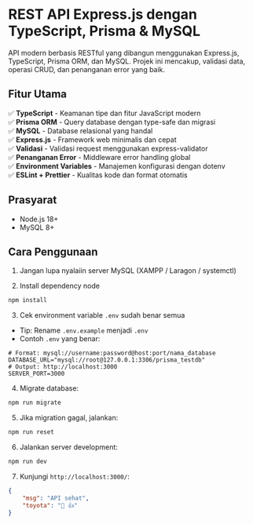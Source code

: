 # REST API Express.js dengan TypeScript, Prisma & MySQL

API modern berbasis RESTful yang dibangun menggunakan Express.js, TypeScript, Prisma ORM, dan MySQL. Projek ini mencakup, validasi data, operasi CRUD, dan penanganan error yang baik.

## Fitur Utama

✅ **TypeScript** - Keamanan tipe dan fitur JavaScript modern  
✅ **Prisma ORM** - Query database dengan type-safe dan migrasi  
✅ **MySQL** - Database relasional yang handal  
✅ **Express.js** - Framework web minimalis dan cepat  
✅ **Validasi** - Validasi request menggunakan express-validator  
✅ **Penanganan Error** - Middleware error handling global  
✅ **Environment Variables** - Manajemen konfigurasi dengan dotenv  
✅ **ESLint + Prettier** - Kualitas kode dan format otomatis

## Prasyarat

- Node.js 18+
- MySQL 8+

## Cara Penggunaan

1. Jangan lupa nyalaiin server MySQL (XAMPP / Laragon / systemctl)

2. Install dependency node

```sh
npm install
```

3. Cek environment variable `.env` sudah benar semua

- Tip: Rename `.env.example` menjadi `.env`
- Contoh `.env` yang benar:

```.env
# Format: mysql://username:password@host:port/nama_database
DATABASE_URL="mysql://root@127.0.0.1:3306/prisma_testdb"
# Output: http://localhost:3000
SERVER_PORT=3000
```

4. Migrate database:

```sh
npm run migrate
```

5. Jika migration gagal, jalankan:

```sh
npm run reset
```

6. Jalankan server development:

```sh
npm run dev
```

7. Kunjungi `http://localhost:3000/`:

```json
{
    "msg": "API sehat",
    "toyota": "🚗 👍"
}
```
